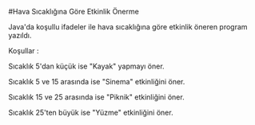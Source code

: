 #Hava Sıcaklığına Göre Etkinlik Önerme

Java'da koşullu ifadeler ile hava sıcaklığına göre etkinlik öneren program yazıldı.

Koşullar :

Sıcaklık 5'dan küçük ise "Kayak" yapmayı öner.

Sıcaklık 5 ve 15 arasında ise "Sinema" etkinliğini öner.

Sıcaklık 15 ve 25 arasında ise "Piknik" etkinliğini öner.

Sıcaklık 25'ten büyük ise "Yüzme" etkinliğini öner.
